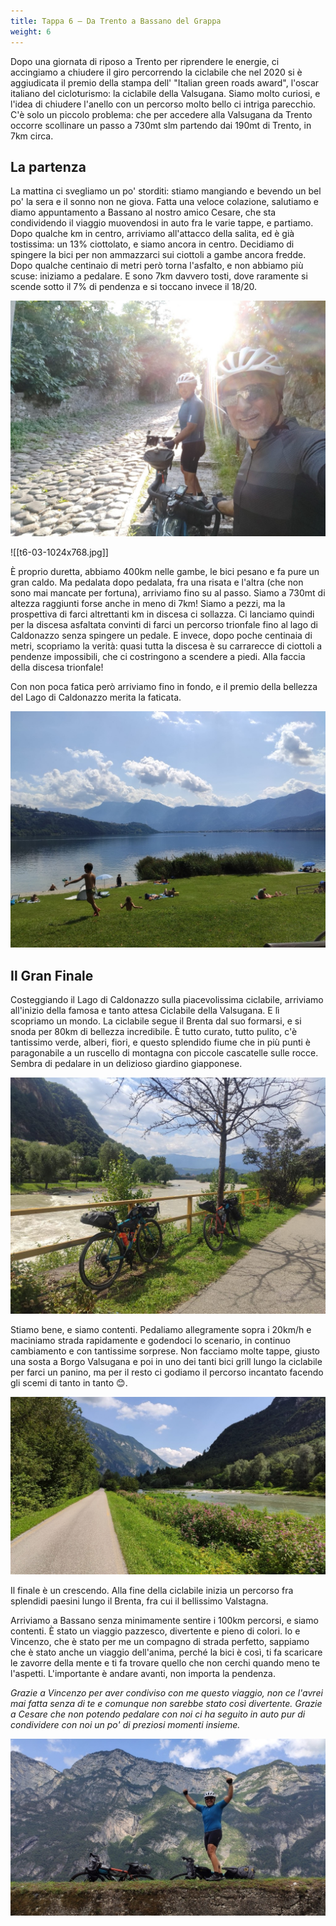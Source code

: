 ```yaml
---
title: Tappa 6 – Da Trento a Bassano del Grappa
weight: 6
---
```

Dopo una giornata di riposo a Trento per riprendere le energie, ci accingiamo a chiudere il giro percorrendo la ciclabile che nel 2020 si è aggiudicata il premio della stampa dell' "Italian green roads award", l'oscar italiano del cicloturismo: la ciclabile della Valsugana. Siamo molto curiosi, e l'idea di chiudere l'anello con un percorso molto bello ci intriga parecchio. C'è solo un piccolo problema: che per accedere alla Valsugana da Trento occorre scollinare un passo a 730mt slm partendo dai 190mt di Trento, in 7km circa. 

## La partenza
La mattina ci svegliamo un po' storditi: stiamo mangiando e bevendo un bel po' la sera e il sonno non ne giova. Fatta una veloce colazione, salutiamo e diamo appuntamento a Bassano al nostro amico Cesare, che sta condividendo il viaggio muovendosi in auto fra le varie tappe, e partiamo. Dopo qualche km in centro, arriviamo all'attacco della salita, ed è già tostissima: un 13% ciottolato, e siamo ancora in centro. Decidiamo di spingere la bici per non ammazzarci sui ciottoli a gambe ancora fredde. Dopo qualche centinaio di metri però torna l'asfalto, e non abbiamo più scuse: iniziamo a pedalare. E sono 7km davvero tosti, dove raramente si scende sotto il 7% di pendenza e si toccano invece il 18/20.

![alt](t6-02-1024x768.jpg)

 ![[t6-03-1024x768.jpg]]
 
È proprio duretta, abbiamo 400km nelle gambe, le bici pesano e fa pure un gran caldo. Ma pedalata dopo pedalata, fra una risata e l'altra (che non sono mai mancate per fortuna), arriviamo fino su al passo. Siamo a 730mt di altezza raggiunti forse anche in meno di 7km!
Siamo a pezzi, ma la prospettiva di farci altrettanti km in discesa ci sollazza. Ci lanciamo quindi per la discesa asfaltata convinti di farci un percorso trionfale fino al lago di Caldonazzo senza spingere un pedale. E invece, dopo poche centinaia di metri, scopriamo la verità: quasi tutta la discesa è su carrarecce di ciottoli a pendenze impossibili, che ci costringono a scendere a piedi. Alla faccia della discesa trionfale!

Con non poca fatica però arriviamo fino in fondo, e il premio della bellezza del Lago di Caldonazzo merita la faticata.

![alt](t6-04-1024x768.jpg)

## Il Gran Finale 
Costeggiando il Lago di Caldonazzo sulla piacevolissima ciclabile, arriviamo all'inizio della famosa e tanto attesa Ciclabile della Valsugana. E lì scopriamo un mondo. La ciclabile segue il Brenta dal suo formarsi, e si snoda per 80km di bellezza incredibile. È tutto curato, tutto pulito, c'è tantissimo verde, alberi, fiori, e questo splendido fiume che in più punti è paragonabile a un ruscello di montagna con piccole cascatelle sulle rocce. Sembra di pedalare in un delizioso giardino giapponese.

![alt](t5-05-1024x768.jpg)

Stiamo bene, e siamo contenti. Pedaliamo allegramente sopra i 20km/h e maciniamo strada rapidamente e godendoci lo scenario, in continuo cambiamento e con tantissime sorprese. Non facciamo molte tappe, giusto una sosta a Borgo Valsugana e poi in uno dei tanti bici grill lungo la ciclabile per farci un panino, ma per il resto ci godiamo il percorso incantato facendo gli scemi di tanto in tanto 😊.

![alt](t6-05-1024x768.jpg)

Il finale è un crescendo. Alla fine della ciclabile inizia un percorso fra splendidi paesini lungo il Brenta, fra cui il bellissimo Valstagna.

Arriviamo a Bassano senza minimamente sentire i 100km percorsi, e siamo contenti. È stato un viaggio pazzesco, divertente e pieno di colori. Io e Vincenzo, che è stato per me un compagno di strada perfetto, sappiamo che è stato anche un viaggio dell'anima, perché la bici è così, ti fa scaricare le zavorre della mente e ti fa trovare quello che non cerchi quando meno te l'aspetti. L'importante è andare avanti, non importa la pendenza. 

_Grazie a Vincenzo per aver condiviso con me questo viaggio, non ce l'avrei mai fatta senza di te e comunque non sarebbe stato così divertente. Grazie a Cesare che non potendo pedalare con noi ci ha seguito in auto pur di condividere con noi un po' di preziosi momenti insieme._

![alt](t6-07-1024x768.jpg)